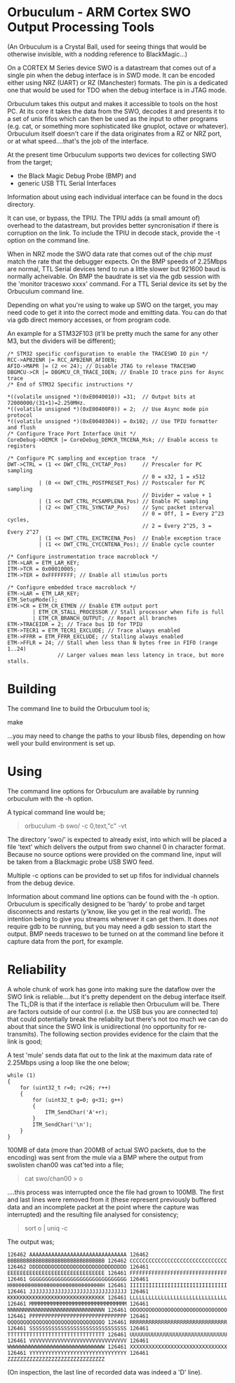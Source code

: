 Orbuculum - ARM Cortex SWO Output Processing Tools
==================================================

(An Orbuculum is a Crystal Ball, used for seeing things that would 
 be otherwise invisible, with a nodding reference to BlackMagic...)

On a CORTEX M Series device SWO is a datastream that comes out of a
single pin when the debug interface is in SWD mode. It can be encoded
either using NRZ (UART) or RZ (Manchester) formats.  The pin is a
dedicated one that would be used for TDO when the debug interface is
in JTAG mode. 

Orbuculum takes this output and makes it accessible to tools on the host
PC. At its core it takes the data from the SWO, decodes it and presents
it to a set of unix fifos which can then be used as the input to other
programs (e.g. cat, or something more sophisticated like gnuplot,
octave or whatever). Orbuculum itself doesn't care if the data
originates from a RZ or NRZ port, or at what speed....that's the job
of the interface.

At the present time Orbuculum supports two devices for collecting SWO
from the target;
 
* the Black Magic Debug Probe (BMP) and 
* generic USB TTL Serial Interfaces 

Information about using each individual interface can be found in the
docs directory.

It can use, or bypass, the TPIU. The TPIU adds (a small amount of) overhead
to the datastream, but provides better syncronisation if there is corruption
on the link. To include the TPIU in decode stack, provide the -t 
option on the command line.

When in NRZ mode the SWO data rate that comes out of the chip _must_
match the rate that the debugger expects. On the BMP speeds of
2.25Mbps are normal, TTL Serial devices tend to run a little slower
but 921600 baud is normally acheivable. On BMP the baudrate is set via
the gdb session with the 'monitor traceswo xxxx' command. For a TTL
Serial device its set by the Orbuculum command line.

Depending on what you're using to wake up SWO on the target, you
may need code to get it into the correct mode and emitting data. You
can do that via gdb direct memory accesses, or from program code.
 
An example for a STM32F103 (it'll be pretty much the same for any
other M3, but the dividers will be different);

    /* STM32 specific configuration to enable the TRACESWO IO pin */
    RCC->APB2ENR |= RCC_APB2ENR_AFIOEN;
    AFIO->MAPR |= (2 << 24); // Disable JTAG to release TRACESWO
    DBGMCU->CR |= DBGMCU_CR_TRACE_IOEN; // Enable IO trace pins for Async trace
    /* End of STM32 Specific instructions */

    *((volatile unsigned *)(0xE0040010)) =31;  // Output bits at 72000000/(31+1)=2.250MHz.
    *((volatile unsigned *)(0xE00400F0)) = 2;  // Use Async mode pin protocol
    *((volatile unsigned *)(0xE0040304)) = 0x102; // Use TPIU formatter and flush
    /* Configure Trace Port Interface Unit */
    CoreDebug->DEMCR |= CoreDebug_DEMCR_TRCENA_Msk; // Enable access to registers

    /* Configure PC sampling and exception trace  */
    DWT->CTRL = (1 << DWT_CTRL_CYCTAP_Pos)     // Prescaler for PC sampling
                                               // 0 = x32, 1 = x512
              | (0 << DWT_CTRL_POSTPRESET_Pos) // Postscaler for PC sampling
                                               // Divider = value + 1
              | (1 << DWT_CTRL_PCSAMPLENA_Pos) // Enable PC sampling
              | (2 << DWT_CTRL_SYNCTAP_Pos)    // Sync packet interval
                                               // 0 = Off, 1 = Every 2^23 cycles,
                                               // 2 = Every 2^25, 3 = Every 2^27
              | (1 << DWT_CTRL_EXCTRCENA_Pos)  // Enable exception trace
              | (1 << DWT_CTRL_CYCCNTENA_Pos); // Enable cycle counter

    /* Configure instrumentation trace macroblock */
    ITM->LAR = ETM_LAR_KEY;
    ITM->TCR = 0x00010005;
    ITM->TER = 0xFFFFFFFF; // Enable all stimulus ports

    /* Configure embedded trace macroblock */
    ETM->LAR = ETM_LAR_KEY;
    ETM_SetupMode();
    ETM->CR = ETM_CR_ETMEN // Enable ETM output port
            | ETM_CR_STALL_PROCESSOR // Stall processor when fifo is full
            | ETM_CR_BRANCH_OUTPUT; // Report all branches
    ETM->TRACEIDR = 2; // Trace bus ID for TPIU
    ETM->TECR1 = ETM_TECR1_EXCLUDE; // Trace always enabled
    ETM->FFRR = ETM_FFRR_EXCLUDE; // Stalling always enabled
    ETM->FFLR = 24; // Stall when less than N bytes free in FIFO (range 1..24)
                    // Larger values mean less latency in trace, but more stalls.

Building
========

The command line to build the Orbuculum tool is;

make

...you may need to change the paths to your libusb files, depending on
how well your build environment is set up.

Using
=====

The command line options for Orbuculum are available by running
orbuculum with the -h option.

A typical command line would be;

>orbuculum -b swo/ -c 0,text,"c" -vt

The directory 'swo/' is expected to already exist, into which will be placed
a file 'text' which delivers the output from swo channel 0 in character
format.  Because no source options were provided on the command line, input
will be taken from a Blackmagic probe USB SWO feed.

Multiple -c options can be provided to set up fifos for individual channels
from the debug device.

Information about command line options can be found with the -h
option.  Orbuculum is specifically designed to be 'hardy' to probe and
target disconnects and restarts (y'know, like you get in the real
world). The intention being to give you streams whenever it can get
them.  It does _not_ require gdb to be running, but you may need a 
gdb session to start the output.  BMP needs traceswo to be turned on
at the command line before it capture data from the port, for example.

Reliability
===========

A whole chunk of work has gone into making sure the dataflow over the
SWO link is reliable....but it's pretty dependent on the debug
interface itself.  The TL;DR is that if the interface _is_ reliable
then Orbuculum will be. There are factors outside of our control
(i.e. the USB bus you are connected to) that could potentially break the
reliabilty but there's not too much we can do about that since the SWO
link is unidirectional (no opportunity for re-transmits). The
following section provides evidence for the claim that the link is good; 

A test 'mule' sends data flat out to the link at the maximum data rate
of 2.25Mbps using a loop like the one below; 

    while (1)
    {
        for (uint32_t r=0; r<26; r++)
        {
            for (uint32_t g=0; g<31; g++)
            {
                ITM_SendChar('A'+r);
            }
            ITM_SendChar('\n');
        }
    }

100MB of data (more than 200MB of actual SWO packets, due to the
encoding) was sent from the mule via a BMP where the output from
swolisten chan00 was cat'ted into a file; 

>cat swo/chan00 > o

....this process was interrupted once the file had grown to 100MB. The
first and last lines were removed from it (these represent previously
buffered data and an incomplete packet at the point where the capture
was interrupted)  and the resulting file analysed for consistency; 

> sort o | uniq -c

The output was;

`
126462 AAAAAAAAAAAAAAAAAAAAAAAAAAAAAAA
126462 BBBBBBBBBBBBBBBBBBBBBBBBBBBBBBB
126462 CCCCCCCCCCCCCCCCCCCCCCCCCCCCCCC
126462 DDDDDDDDDDDDDDDDDDDDDDDDDDDDDDD
126461 EEEEEEEEEEEEEEEEEEEEEEEEEEEEEEE
126461 FFFFFFFFFFFFFFFFFFFFFFFFFFFFFFF
126461 GGGGGGGGGGGGGGGGGGGGGGGGGGGGGGG
126461 HHHHHHHHHHHHHHHHHHHHHHHHHHHHHHH
126461 IIIIIIIIIIIIIIIIIIIIIIIIIIIIIII
126461 JJJJJJJJJJJJJJJJJJJJJJJJJJJJJJJ
126461 KKKKKKKKKKKKKKKKKKKKKKKKKKKKKKK
126461 LLLLLLLLLLLLLLLLLLLLLLLLLLLLLLL
126461 MMMMMMMMMMMMMMMMMMMMMMMMMMMMMMM
126461 NNNNNNNNNNNNNNNNNNNNNNNNNNNNNNN
126461 OOOOOOOOOOOOOOOOOOOOOOOOOOOOOOO
126461 PPPPPPPPPPPPPPPPPPPPPPPPPPPPPPP
126461 QQQQQQQQQQQQQQQQQQQQQQQQQQQQQQQ
126461 RRRRRRRRRRRRRRRRRRRRRRRRRRRRRRR
126461 SSSSSSSSSSSSSSSSSSSSSSSSSSSSSSS
126461 TTTTTTTTTTTTTTTTTTTTTTTTTTTTTTT
126461 UUUUUUUUUUUUUUUUUUUUUUUUUUUUUUU
126461 VVVVVVVVVVVVVVVVVVVVVVVVVVVVVVV
126461 WWWWWWWWWWWWWWWWWWWWWWWWWWWWWWW
126461 XXXXXXXXXXXXXXXXXXXXXXXXXXXXXXX
126461 YYYYYYYYYYYYYYYYYYYYYYYYYYYYYYY
126461 ZZZZZZZZZZZZZZZZZZZZZZZZZZZZZZZ
`

(On inspection, the last line of recorded data was indeed a 'D' line).

